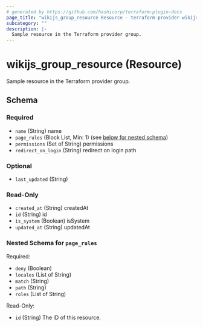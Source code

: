```yaml
---
# generated by https://github.com/hashicorp/terraform-plugin-docs
page_title: "wikijs_group_resource Resource - terraform-provider-wikijs"
subcategory: ""
description: |-
  Sample resource in the Terraform provider group.
---
```


# wikijs_group_resource (Resource)

Sample resource in the Terraform provider group.



<!-- schema generated by tfplugindocs -->
## Schema

### Required

- `name` (String) name
- `page_rules` (Block List, Min: 1) (see [below for nested schema](#nestedblock--page_rules))
- `permissions` (Set of String) permissions
- `redirect_on_login` (String) redirect on login path

### Optional

- `last_updated` (String)

### Read-Only

- `created_at` (String) createdAt
- `id` (String) id
- `is_system` (Boolean) isSystem
- `updated_at` (String) updatedAt

<a id="nestedblock--page_rules"></a>
### Nested Schema for `page_rules`

Required:

- `deny` (Boolean)
- `locales` (List of String)
- `match` (String)
- `path` (String)
- `roles` (List of String)

Read-Only:

- `id` (String) The ID of this resource.


